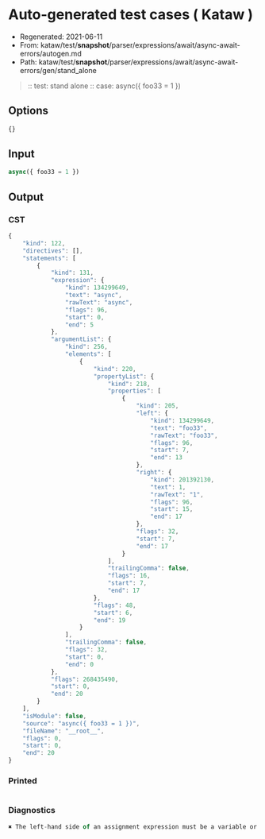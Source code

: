 # Auto-generated test cases ( Kataw )
- Regenerated: 2021-06-11
- From: kataw/test/__snapshot__/parser/expressions/await/async-await-errors/autogen.md
- Path: kataw/test/__snapshot__/parser/expressions/await/async-await-errors/gen/stand_alone
> :: test: stand alone
> :: case: async({ foo33 = 1 })
## Options

`````js
{}
`````
## Input

`````js
async({ foo33 = 1 })
`````
## Output

### CST

```javascript
{
    "kind": 122,
    "directives": [],
    "statements": [
        {
            "kind": 131,
            "expression": {
                "kind": 134299649,
                "text": "async",
                "rawText": "async",
                "flags": 96,
                "start": 0,
                "end": 5
            },
            "argumentList": {
                "kind": 256,
                "elements": [
                    {
                        "kind": 220,
                        "propertyList": {
                            "kind": 218,
                            "properties": [
                                {
                                    "kind": 205,
                                    "left": {
                                        "kind": 134299649,
                                        "text": "foo33",
                                        "rawText": "foo33",
                                        "flags": 96,
                                        "start": 7,
                                        "end": 13
                                    },
                                    "right": {
                                        "kind": 201392130,
                                        "text": 1,
                                        "rawText": "1",
                                        "flags": 96,
                                        "start": 15,
                                        "end": 17
                                    },
                                    "flags": 32,
                                    "start": 7,
                                    "end": 17
                                }
                            ],
                            "trailingComma": false,
                            "flags": 16,
                            "start": 7,
                            "end": 17
                        },
                        "flags": 48,
                        "start": 6,
                        "end": 19
                    }
                ],
                "trailingComma": false,
                "flags": 32,
                "start": 0,
                "end": 0
            },
            "flags": 268435490,
            "start": 0,
            "end": 20
        }
    ],
    "isModule": false,
    "source": "async({ foo33 = 1 })",
    "fileName": "__root__",
    "flags": 0,
    "start": 0,
    "end": 20
}
```

### Printed

```javascript

```

### Diagnostics

```javascript
✖ The left-hand side of an assignment expression must be a variable or a property access - start: 20, end: 20

```

